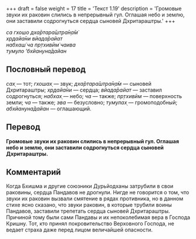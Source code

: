 +++
draft = false
weight = 17
title = 'Текст 1.19'
description = 'Громовые звуки их раковин слились в непрерывный гул. Оглашая небо и землю, они заставили содрогнуться сердца сыновей Дхритараштры.'
+++

_са гхошо дха̄ртара̄шт̣ра̄н̣а̄м̇  
хр̣дайа̄ни вйада̄райат  
набхаш́ ча пр̣тхивӣм̇ чаива  
тумуло ’бхйануна̄дайан_

## Пословный перевод

_сах̣_ — тот; _гхошах̣_ — звук; _дха̄ртара̄шт̣ра̄н̣а̄м_ — сыновей Дхритараштры; _хр̣дайа̄ни_ — сердца; _вйада̄райат_ — заставил содрогнуться; _набхах̣_ — небо; _ча_ — также; _пр̣тхивӣм_ — поверхность земли; _ча_ — также; _эва_ — безусловно; _тумулах̣_ — громоподобный; _абхйануна̄дайан_ — оглашающий.

## Перевод

**Громовые звуки их раковин слились в непрерывный гул. Оглашая небо и землю, они заставили содрогнуться сердца сыновей Дхритараштры.**

## Комментарий

Когда Бхишма и другие союзники Дурьйодханы затрубили в свои раковины, сердца Пандавов не дрогнули. Нигде не говорится о том, что звуки их раковин вызвали смятение в рядах противника, но в данном стихе ясно сказано, что звуки раковин, в которые трубили воины Пандавов, заставили трепетать сердца сыновей Дхритараштры. Причиной тому были сами Пандавы и их непоколебимая вера в Господа Кришну. Тот, кто принял покровительство Верховного Господа, не ведает страха даже перед лицом величайшей опасности.
